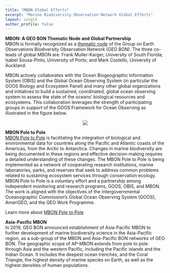 ```yaml
---
title: "MBON Global Efforts"
excerpt: "Marine Biodiversity Observation Network Global Efforts"
layout: single
author_profile: false
---
```


**MBON: A GEO BON Thematic Node and Global Partnership**  
MBON is formally recognized as a [thematic node](https://geobon.org/bons/thematic-bon/mbon/) of the Group on Earth Observations Biodiversity Observation Network (GEO BON). The three co-leads of global MBON are: Frank Muller-Karger, University of South Florida; Isabel Sousa-Pinto, University of Porto; and Mark Costello, University of Auckland.

MBON actively collaborates with the Ocean Biogeographic Information System (OBIS) and the Global Ocean Observing System (in particular the GOOS Biology and Ecosystem Panel) and many other global organizations and initiatives to build a sustained, coordinated, global ocean observing system to assess the state of the oceans’ biological resources and ecosystems.  This collaboration leverages the strength of participating groups in support of the GOOS Framework for Ocean Observing as illustrated in the figure below.

<div align="center"><img src="../../images/obis_goos_mbon.jpg"></div>

**MBON Pole to Pole**  
[MBON Pole to Pole](https://marinebon.github.io/p2p/index.html) is facilitating the integration of biological and environmental data for countries along the Pacific and Atlantic coasts of the Americas, from the Arctic to Antarctica. Changes in marine biodiversity are being documented in these regions and effective decision-making requires a detailed understanding of these changes. The MBON Pole to Pole is being implemented as a network of cooperating research institutions, marine laboratories, parks, and reserves that seek to address common problems related to sustaining ecosystem services through conservation ecology. MBON Pole to Pole is a voluntary effort and a partnership among independent monitoring and research programs, GOOS, OBIS, and MBON. The work is aligned with the objectives of the Intergovernmental Oceanographic Commission’s Global Ocean Observing System (GOOS), AmeriGEO, and the GEO Work Programme.

Learn more about [MBON Pole to Pole](https://marinebon.org/pages/pole_to_pole)

**Asia-Pacific MBON**  
In 2019, GEO BON announced establishment of Asia-Pacific MBON to further development of marine biodiversity science in the Asia-Pacific region, as a sub-group of the MBON and Asia-Pacific BON networks of GEO BON. The geographic scope of AP-MBON extends from pole to pole through Asia and the western Pacific, including the Pacific islands and the Indian Ocean. It includes the deepest ocean trenches, and the Coral Triangle, the highest density of marine species on Earth, as well as the highest densities of human populations.
